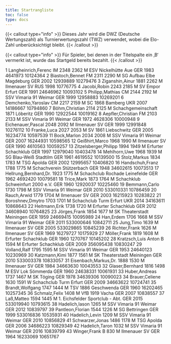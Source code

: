 ```yaml
---
title: Startrangliste
toc: false
type: docs
---
```


{{< callout type="info" >}}
Dieses Jahr wird die DWZ (Deutsche Wertungszahl) als Turnierwertungszahl (TWZ) verwendet, wobei die Elo-Zahl unberücksichtigt bleibt.
{{< /callout >}}


{{< callout type="info" >}}
Für Spieler, bei denen in der Titelspalte ein ‚B‘ vermerkt ist, wurde das Startgeld bereits bezahlt.
{{< /callout >}}


<startrangliste>
1	Langheinrich,Ferenc	IM	2348	2362	M	ESV Nickelhütte Aue	GER	1983	4641973	10124364
2	Biastoch,Bennet	FM	2311	2290	M	SG Aufbau Elbe Magdeburg	GER	2002	12939889	10279476
3	Ziganshin,Ainur		1881	2262	M	Ilmenauer SV	RUS	1998		10776775
4	Jacobi,Robin		2243	2185	M	SV Empor Erfurt	GER	1991	24646962	10093102
5	Philipp,Mathias	CM	2144	2192	M	SSV Vimaria 91 Weimar	GER	1999	12958883	10269201
6	Demchenko,Yaroslav	CM	2217	2159	M	SC 1868 Bamberg	UKR	2007	14186667	10794860
7	Böhm,Christian		2114	2125	M	Schachgemeinschaft 1871 Löberitz	GER	1990	12922544	10019162
8	Aepfler,Christian	FM	2103	2133	M	SSV Vimaria 91 Weimar	GER	1972	4628306	10000948
9	Eichenauer,Pascal		2048	2092	M	Ilmenauer SV	GER	1999	12991848	10276112
10	Franke,Luca		2027	2053	M	SV 1861 Liebschwitz	GER	2005	16234774	10597539
11	Bock,Marlon		2034	2008	M	SSV Vimaria 91 Weimar	GER	2007	16244931	10598565
12	Geißhirt,Marco		1968	1990	M	Ilmenauer SV	GER	1990	4610563	10059257
13	Zitzelsberger,Philipp		1994	1949	M	Erfurter Schachklub	GER	1997	12979040	10403478
14	Mehlhorn,Uwe		1968	1939	M	SG Blau-Weiß Stadtilm	GER	1961	4619552	10139500
15	Stolz,Markus		1834	1783	M	TSG Apolda	GER	2002	12995657	10406820
16	Handschuh,Franz		1788	1775	M	Schachverein Stützerbach	GER	1948	34602615	10073513
17	Hellrung,Bernhard,Dr.		1923	1775	M	Schachclub Rochade Leinefelde	GER	1962	4692420	10079581
18	Trice,Mark		1873	1764	M	Schachklub Schweinfurt 2000 e.V.	GER	1960	12920037	10225460
19	Bemmann,Carlo		1730	1798	M	SSV Vimaria 91 Weimar	GER	2010	533010331	10786459
20	Rauch,Arwid		1779	1704	M	Ilmenauer SV	GER	2003	16215923	10283822
21	Boroshnev,Dmytro		1703	1701	M	Schachclub Turm Erfurt	UKR	2014	34163611	10868643
22	Heitmann,Erik		1738	1720	M	Erfurter Schachklub	GER	2012	34608940	10764825
23	Jörges,Frank		1854	1677	M	SK Theaterstadt Meiningen	GER	1959	24669415	10095989
24	Han,Erdem		1706	1668	M	SSV Vimaria 91 Weimar	GER	2011	533000646	10842711
25	Jung,Timo			1639	M	Ilmenauer SV	GER	2005	533029865	10845239
26	Richter,Frank			1626	M	Ilmenauer SV	GER	1969	16279727	10175929
27	Möller,Frank		1819	1608	M	Erfurter Schachklub	GER	1960	1270767	10145202
28	Kratzsch,Luis Anton	B		1594	M	Erfurter Schachklub	GER	2009	356095438	10830247
29	Volland,Ralf		1795	1595	M	SSV Vimaria 91 Weimar	GER	1953	24640123	10230969
30	Katzmann,Kimi		1877	1561	M	SK Theaterstadt Meiningen	GER	2010	533003378	10833057
31	Eisenbach,Markus,Dr.		1888	1530	M	Ilmenauer SV	GER	1984	34663630	10043553
32	Glaser,Bernhard		1816	1498	M	ESV Lok Sömmerda	GER	1960	24638331	10061931
33	Huber,Andreas		1737	1467	M	SK Töging	GER	1978	34639306	10090023
34	Brauer,Celiene		1630	1591	W	Schachclub Turm Erfurt	GER	2009	34663622	10724741
35	Brandt,Wolfgang		1747	1444	M	TSV 1886 Geschwenda	GER	1960	16202465	10257345
36	Schmalz,Felix			1408	M	VfB 1919 Vacha	GER	2007		10838557
37	Laß,Matteo		1594	1445	M	1. Eichsfelder Sportclub - Abt.	GER	2015	533019940	10793615
38	Hadelich,Iason			1265	M	SSV Vimaria 91 Weimar	GER	2012		10839797
39	Pantleon,Florian		1544	1226	M	SG Bettringen	GER	1999	533016836	10535931
40	Hadelich,Levin			1209	M	SSV Vimaria 91 Weimar	GER	2010		10856829
41	Schwarzer,Jonas		1486	1178	M	TSG Apolda	GER	2006	34686223	10829349
42	Hadelich,Taron			1032	M	SSV Vimaria 91 Weimar	GER	2016		10839799
43	Winger,Frank	B		830	M	Ilmenauer SV	GER	1964	16233069	10651767
</startrangliste>